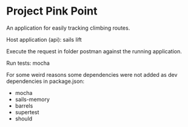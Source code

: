# Project Pink Point

An application for easily tracking climbing routes.

Host application (api):
    sails lift

Execute the request in folder postman against the running application.

Run tests:
    mocha

For some weird reasons some dependencies were not added as dev dependencies in package.json:
- mocha
- sails-memory
- barrels
- supertest
- should